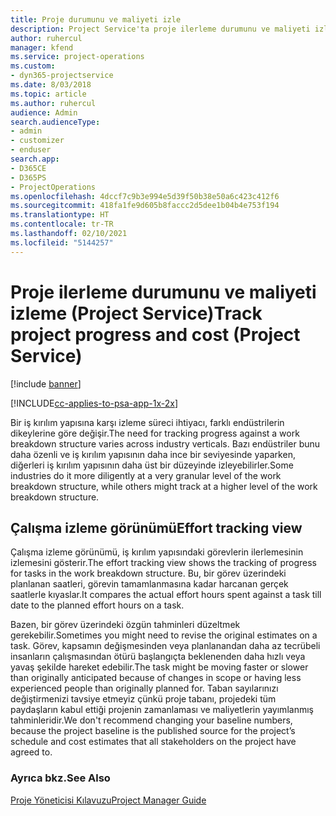 ```yaml
---
title: Proje durumunu ve maliyeti izle
description: Project Service'ta proje ilerleme durumunu ve maliyeti izleme
author: ruhercul
manager: kfend
ms.service: project-operations
ms.custom:
- dyn365-projectservice
ms.date: 8/03/2018
ms.topic: article
ms.author: ruhercul
audience: Admin
search.audienceType:
- admin
- customizer
- enduser
search.app:
- D365CE
- D365PS
- ProjectOperations
ms.openlocfilehash: 4dccf7c9b3e994e5d39f50b38e50a6c423c412f6
ms.sourcegitcommit: 418fa1fe9d605b8faccc2d5dee1b04b4e753f194
ms.translationtype: HT
ms.contentlocale: tr-TR
ms.lasthandoff: 02/10/2021
ms.locfileid: "5144257"
---
```

# <a name="track-project-progress-and-cost-project-service"></a><span data-ttu-id="379b1-103">Proje ilerleme durumunu ve maliyeti izleme (Project Service)</span><span class="sxs-lookup"><span data-stu-id="379b1-103">Track project progress and cost (Project Service)</span></span>

[!include [banner](../includes/psa-now-project-operations.md)]

[!INCLUDE[cc-applies-to-psa-app-1x-2x](../includes/cc-applies-to-psa-app-1x-2x.md)]

<span data-ttu-id="379b1-104">Bir iş kırılım yapısına karşı izleme süreci ihtiyacı, farklı endüstrilerin dikeylerine göre değişir.</span><span class="sxs-lookup"><span data-stu-id="379b1-104">The need for tracking progress against a work breakdown structure varies across industry verticals.</span></span> <span data-ttu-id="379b1-105">Bazı endüstriler bunu daha özenli ve iş kırılım yapısının daha ince bir seviyesinde yaparken, diğerleri iş kırılım yapısının daha üst bir düzeyinde izleyebilirler.</span><span class="sxs-lookup"><span data-stu-id="379b1-105">Some industries do it more diligently at a very granular level of the work breakdown structure, while others might track at a higher level of the work breakdown structure.</span></span>  
  
## <a name="effort-tracking-view"></a><span data-ttu-id="379b1-106">Çalışma izleme görünümü</span><span class="sxs-lookup"><span data-stu-id="379b1-106">Effort tracking view</span></span>  
<span data-ttu-id="379b1-107">Çalışma izleme görünümü, iş kırılım yapısındaki görevlerin ilerlemesinin izlemesini gösterir.</span><span class="sxs-lookup"><span data-stu-id="379b1-107">The effort tracking view shows the tracking of progress for tasks in the work breakdown structure.</span></span> <span data-ttu-id="379b1-108">Bu, bir görev üzerindeki planlanan saatleri, görevin tamamlanmasına kadar harcanan gerçek saatlerle kıyaslar.</span><span class="sxs-lookup"><span data-stu-id="379b1-108">It compares the actual effort hours spent against a task till date to the planned effort hours on a task.</span></span>  
  
<span data-ttu-id="379b1-109">Bazen, bir görev üzerindeki özgün tahminleri düzeltmek gerekebilir.</span><span class="sxs-lookup"><span data-stu-id="379b1-109">Sometimes you might need to revise the original estimates on a task.</span></span> <span data-ttu-id="379b1-110">Görev, kapsamın değişmesinden veya planlanandan daha az tecrübeli insanların çalışmasından ötürü başlangıçta beklenenden daha hızlı veya yavaş şekilde hareket edebilir.</span><span class="sxs-lookup"><span data-stu-id="379b1-110">The task might be moving faster or slower than originally anticipated because of changes in scope or having less experienced people than originally planned for.</span></span> <span data-ttu-id="379b1-111">Taban sayılarınızı değiştirmenizi tavsiye etmeyiz çünkü proje tabanı, projedeki tüm paydaşların kabul ettiği projenin zamanlaması ve maliyetlerin yayımlanmış tahminleridir.</span><span class="sxs-lookup"><span data-stu-id="379b1-111">We don't recommend changing your baseline numbers, because the project baseline is the published source for the project’s schedule and cost estimates that all stakeholders on the project have agreed to.</span></span>  
  
### <a name="see-also"></a><span data-ttu-id="379b1-112">Ayrıca bkz.</span><span class="sxs-lookup"><span data-stu-id="379b1-112">See Also</span></span>  
 [<span data-ttu-id="379b1-113">Proje Yöneticisi Kılavuzu</span><span class="sxs-lookup"><span data-stu-id="379b1-113">Project Manager Guide</span></span>](../psa/project-manager-guide.md)
